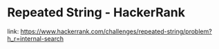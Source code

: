 # Repeated String - HackerRank

link:
https://www.hackerrank.com/challenges/repeated-string/problem?h_r=internal-search